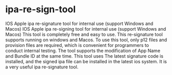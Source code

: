 # ipa-re-sign-tool
IOS Apple ipa re-signature tool for internal use (support Windows and Macos)
IOS Apple ipa re-signing tool for internal use (support Windows and Macos) This tool is completely free and easy to use. This re-signature tool supports running on windows and Macos. To use this tool, only p12 files and provision files are required, which is convenient for programmers to conduct internal testing. The tool supports the modification of App Name and Bundle ID at the same time. This tool uses The latest signature code is installed, and the signed ipa file can be installed in the latest ios system. It is a very useful ipa re-signature tool.
